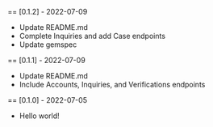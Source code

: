 == [0.1.2] - 2022-07-09

* Update README.md
* Complete Inquiries and add Case endpoints
* Update gemspec

== [0.1.1] - 2022-07-09

* Update README.md
* Include Accounts, Inquiries, and Verifications endpoints

== [0.1.0] - 2022-07-05

* Hello world!

